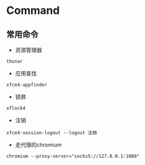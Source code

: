 # Command

## 常用命令

* 资源管理器

```shell
thunar
```

* 应用查找

```shell
xfce4-appfinder
```

* 锁屏

```shell
xflock4
```

* 注销

```shell
xfce4-session-logout --logout 注销
```

* 走代理的chromium

```shell
chromium --proxy-server="socks5://127.0.0.1:1080"
```
